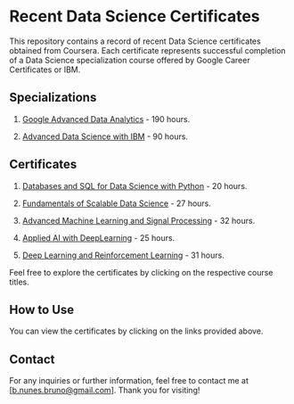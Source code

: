 # Recent Data Science Certificates

This repository contains a record of recent Data Science certificates obtained from Coursera. Each certificate represents successful completion of a Data Science specialization course offered by Google Career Certificates or IBM.

## Specializations

1. [Google Advanced Data Analytics](https://coursera.org/verify/professional-cert/AEXU8J58SKTZ) - 190 hours.

2. [Advanced Data Science with IBM](https://coursera.org/verify/specialization/8PRURM6Y76TJ) - 90 hours.

## Certificates

1. [Databases and SQL for Data Science with Python](https://coursera.org/verify/BWCFBY2YTPRH) - 20 hours.

2. [Fundamentals of Scalable Data Science](https://coursera.org/verify/NVAQKP73PU4R) - 27 hours.

3. [Advanced Machine Learning and Signal Processing](https://coursera.org/verify/CVR4ZGNMF5W2) - 32 hours.

4. [Applied AI with DeepLearning](https://coursera.org/verify/J4KM7SGN6B8Z) - 25 hours.

5. [Deep Learning and Reinforcement Learning](https://coursera.org/verify/DH2DPRR46PGC) - 31 hours.

Feel free to explore the certificates by clicking on the respective course titles.

## How to Use

You can view the certificates by clicking on the links provided above.

## Contact

For any inquiries or further information, feel free to contact me at [b.nunes.bruno@gmail.com]. Thank you for visiting!
